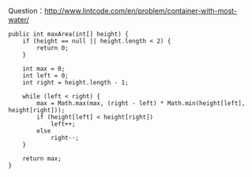 Question：http://www.lintcode.com/en/problem/container-with-most-water/
```
public int maxArea(int[] height) {
	if (height == null || height.length < 2) {
		return 0;
	}
 
	int max = 0;
	int left = 0;
	int right = height.length - 1;
 
	while (left < right) {
		max = Math.max(max, (right - left) * Math.min(height[left], height[right]));
		if (height[left] < height[right])
			left++;
		else
			right--;
	}
 
	return max;
}
```
